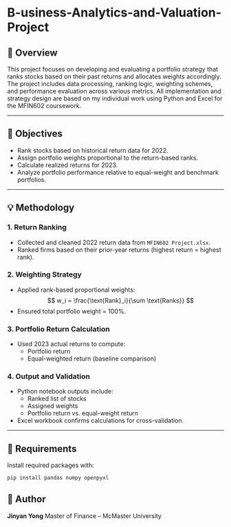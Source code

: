 # B-usiness-Analytics-and-Valuation-Project

## 📌 Overview

This project focuses on developing and evaluating a portfolio strategy that ranks stocks based on their past returns and allocates weights accordingly. The project includes data processing, ranking logic, weighting schemes, and performance evaluation across various metrics. All implementation and strategy design are based on my individual work using Python and Excel for the MFIN602 coursework.

---

## 🎯 Objectives

- Rank stocks based on historical return data for 2022.
- Assign portfolio weights proportional to the return-based ranks.
- Calculate realized returns for 2023.
- Analyze portfolio performance relative to equal-weight and benchmark portfolios.

---

## 💡 Methodology

### 1. Return Ranking

- Collected and cleaned 2022 return data from `MFIN602 Project.xlsx`.
- Ranked firms based on their prior-year returns (highest return = highest rank).

### 2. Weighting Strategy

- Applied rank-based proportional weights:  
  $$ w_i = \frac{\text{Rank}_i}{\sum \text{Ranks}} $$
- Ensured total portfolio weight = 100%.

### 3. Portfolio Return Calculation

- Used 2023 actual returns to compute:
  - Portfolio return
  - Equal-weighted return (baseline comparison)

### 4. Output and Validation

- Python notebook outputs include:
  - Ranked list of stocks
  - Assigned weights
  - Portfolio return vs. equal-weight return
- Excel workbook confirms calculations for cross-validation.

---

## 🧰 Requirements

Install required packages with:

```bash
pip install pandas numpy openpyxl
```

## 🙋 Author

**Jinyan Yong**
 Master of Finance – McMaster University